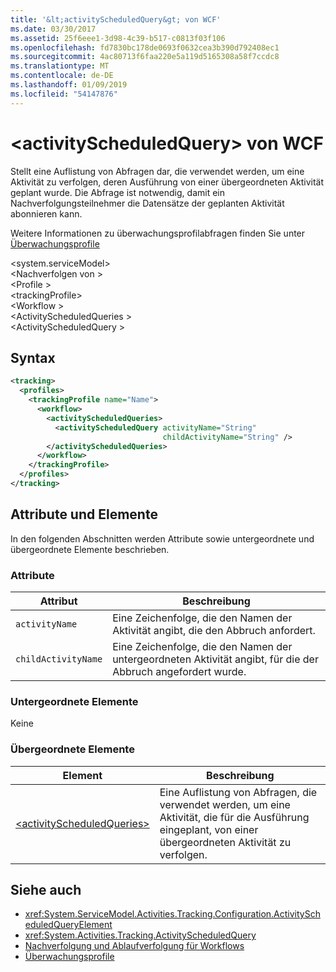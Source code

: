```yaml
---
title: '&lt;activityScheduledQuery&gt; von WCF'
ms.date: 03/30/2017
ms.assetid: 25f6eee1-3d98-4c39-b517-c0813f03f106
ms.openlocfilehash: fd7830bc178de0693f0632cea3b390d792408ec1
ms.sourcegitcommit: 4ac80713f6faa220e5a119d5165308a58f7ccdc8
ms.translationtype: MT
ms.contentlocale: de-DE
ms.lasthandoff: 01/09/2019
ms.locfileid: "54147876"
---
```

# <a name="ltactivityscheduledquerygt-of-wcf"></a>&lt;activityScheduledQuery&gt; von WCF

Stellt eine Auflistung von Abfragen dar, die verwendet werden, um eine Aktivität zu verfolgen, deren Ausführung von einer übergeordneten Aktivität geplant wurde. Die Abfrage ist notwendig, damit ein Nachverfolgungsteilnehmer die Datensätze der geplanten Aktivität abonnieren kann.  
  
Weitere Informationen zu überwachungsprofilabfragen finden Sie unter [Überwachungsprofile](../../../../../docs/framework/windows-workflow-foundation/tracking-profiles.md)  
  
\<system.serviceModel>  
\<Nachverfolgen von >  
\<Profile >  
\<trackingProfile>  
\<Workflow >  
\<ActivityScheduledQueries >  
\<ActivityScheduledQuery >  
  
## <a name="syntax"></a>Syntax  
  
```xml  
<tracking>
  <profiles>
    <trackingProfile name="Name">
      <workflow>
        <activityScheduledQueries>
          <activityScheduledQuery activityName="String"
                                  childActivityName="String" />
        </activityScheduledQueries>
      </workflow>
    </trackingProfile>
  </profiles>
</tracking>
```  
  
## <a name="attributes-and-elements"></a>Attribute und Elemente  

In den folgenden Abschnitten werden Attribute sowie untergeordnete und übergeordnete Elemente beschrieben.  
  
### <a name="attributes"></a>Attribute  
  
|Attribut|Beschreibung|  
|---------------|-----------------|  
|`activityName`|Eine Zeichenfolge, die den Namen der Aktivität angibt, die den Abbruch anfordert.|  
|`childActivityName`|Eine Zeichenfolge, die den Namen der untergeordneten Aktivität angibt, für die der Abbruch angefordert wurde.|  
  
### <a name="child-elements"></a>Untergeordnete Elemente

Keine
  
### <a name="parent-elements"></a>Übergeordnete Elemente  
  
|Element|Beschreibung|  
|-------------|-----------------|  
|[\<activityScheduledQueries>](activityscheduledqueries-of-wcf.md)|Eine Auflistung von Abfragen, die verwendet werden, um eine Aktivität, die für die Ausführung eingeplant, von einer übergeordneten Aktivität zu verfolgen.|  
  
## <a name="see-also"></a>Siehe auch

- <xref:System.ServiceModel.Activities.Tracking.Configuration.ActivityScheduledQueryElement>
- <xref:System.Activities.Tracking.ActivityScheduledQuery>
- [Nachverfolgung und Ablaufverfolgung für Workflows](../../../../../docs/framework/windows-workflow-foundation/workflow-tracking-and-tracing.md)
- [Überwachungsprofile](../../../../../docs/framework/windows-workflow-foundation/tracking-profiles.md)
